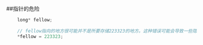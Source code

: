 ##指针的危险

```javascript
    long* fellow;
    
    // fellow指向的地方很可能并不是所要存储223323的地方。这种错误可能会导致一些隐匿、最难以跟踪的bug。
    *fellow = 223323; 
```